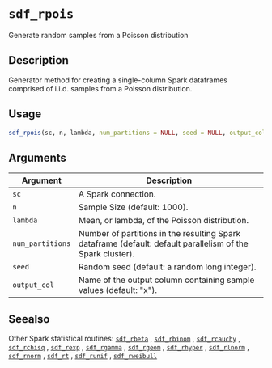 # `sdf_rpois`

Generate random samples from a Poisson distribution


## Description

Generator method for creating a single-column Spark dataframes comprised of
 i.i.d. samples from a Poisson distribution.


## Usage

```r
sdf_rpois(sc, n, lambda, num_partitions = NULL, seed = NULL, output_col = "x")
```


## Arguments

Argument      |Description
------------- |----------------
`sc`     |     A Spark connection.
`n`     |     Sample Size (default: 1000).
`lambda`     |     Mean, or lambda, of the Poisson distribution.
`num_partitions`     |     Number of partitions in the resulting Spark dataframe (default: default parallelism of the Spark cluster).
`seed`     |     Random seed (default: a random long integer).
`output_col`     |     Name of the output column containing sample values (default: "x").


## Seealso

Other Spark statistical routines:
 [`sdf_rbeta`](#sdfrbeta) ,
 [`sdf_rbinom`](#sdfrbinom) ,
 [`sdf_rcauchy`](#sdfrcauchy) ,
 [`sdf_rchisq`](#sdfrchisq) ,
 [`sdf_rexp`](#sdfrexp) ,
 [`sdf_rgamma`](#sdfrgamma) ,
 [`sdf_rgeom`](#sdfrgeom) ,
 [`sdf_rhyper`](#sdfrhyper) ,
 [`sdf_rlnorm`](#sdfrlnorm) ,
 [`sdf_rnorm`](#sdfrnorm) ,
 [`sdf_rt`](#sdfrt) ,
 [`sdf_runif`](#sdfrunif) ,
 [`sdf_rweibull`](#sdfrweibull)


